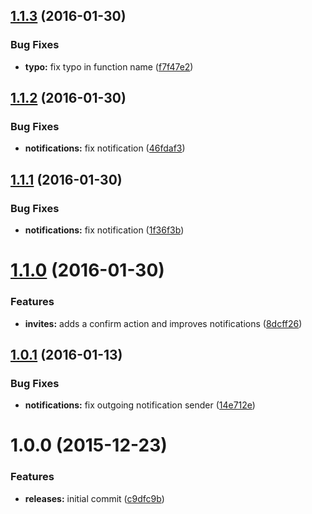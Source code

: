 <a name="1.1.3"></a>
## [1.1.3](https://github.com/hypeJunction/Elgg-groups_invite/compare/1.1.2...v1.1.3) (2016-01-30)


### Bug Fixes

* **typo:** fix typo in function name ([f7f47e2](https://github.com/hypeJunction/Elgg-groups_invite/commit/f7f47e2))



<a name="1.1.2"></a>
## [1.1.2](https://github.com/hypeJunction/Elgg-groups_invite/compare/1.1.1...v1.1.2) (2016-01-30)


### Bug Fixes

* **notifications:** fix notification ([46fdaf3](https://github.com/hypeJunction/Elgg-groups_invite/commit/46fdaf3))



<a name="1.1.1"></a>
## [1.1.1](https://github.com/hypeJunction/Elgg-groups_invite/compare/1.1.0...v1.1.1) (2016-01-30)


### Bug Fixes

* **notifications:** fix notification ([1f36f3b](https://github.com/hypeJunction/Elgg-groups_invite/commit/1f36f3b))



<a name="1.1.0"></a>
# [1.1.0](https://github.com/hypeJunction/Elgg-groups_invite/compare/1.0.1...v1.1.0) (2016-01-30)


### Features

* **invites:** adds a confirm action and improves notifications ([8dcff26](https://github.com/hypeJunction/Elgg-groups_invite/commit/8dcff26))



<a name="1.0.1"></a>
## [1.0.1](https://github.com/hypeJunction/Elgg-groups_invite/compare/1.0.0...v1.0.1) (2016-01-13)


### Bug Fixes

* **notifications:** fix outgoing notification sender ([14e712e](https://github.com/hypeJunction/Elgg-groups_invite/commit/14e712e))



<a name="1.0.0"></a>
# 1.0.0 (2015-12-23)


### Features

* **releases:** initial commit ([c9dfc9b](https://github.com/hypeJunction/Elgg-groups_invite/commit/c9dfc9b))



